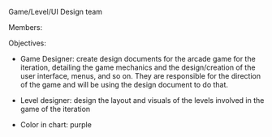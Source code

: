 Game/Level/UI Design team

Members:


Objectives:

- Game Designer: create design documents for the arcade game for the iteration, detailing the game mechanics and the design/creation of the user interface, menus, and so on. They are responsible for the direction of the game and will be using the design document to do that.

- Level designer: design the layout and visuals of the levels involved in the game of the iteration

- Color in chart: purple
